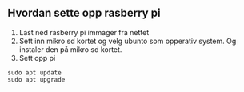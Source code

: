 ## Hvordan sette opp rasberry pi
1. Last ned rasberry pi immager fra nettet 
2. Sett inn mikro sd kortet og velg ubunto som opperativ system. Og instaler den på mikro sd kortet.
3. Sett opp pi

``` console
sudo apt update
sudo apt upgrade 
